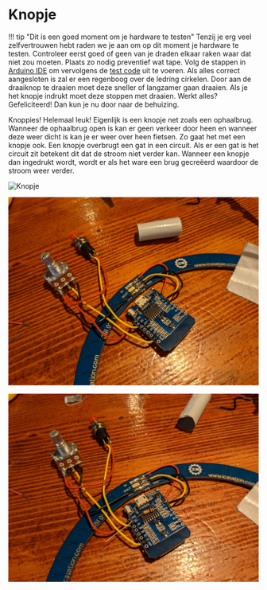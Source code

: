 # Knopje
!!! tip "Dit is een goed moment om je hardware te testen"
    Tenzij je erg veel zelfvertrouwen hebt raden we je aan om op dit moment je hardware te testen. Controleer eerst goed of geen van je draden elkaar raken waar dat niet zou moeten. Plaats zo nodig preventief wat tape. Volg de stappen in [Arduino IDE](../software]) om vervolgens de [test code](../software/#test-code) uit te voeren. Als alles correct aangesloten is zal er een regenboog over de ledring cirkelen. Door aan de draaiknop te draaien moet deze sneller of langzamer gaan draaien. Als je het knopje indrukt moet deze stoppen met draaien. Werkt alles? Gefeliciteerd! Dan kun je nu door naar de behuizing.
    
 Knoppies! Helemaal leuk! Eigenlijk is een knopje net zoals een ophaalbrug. Wanneer de ophaalbrug open is kan er geen verkeer door heen en wanneer deze weer dicht is kan je er weer over heen fietsen. Zo gaat het met een knopje ook. 
Een knopje overbrugt een gat in een circuit. Als er een gat is het circuit zit betekent dit dat de stroom niet verder kan. Wanneer een knopje dan ingedrukt wordt, wordt er als het ware een brug gecreëerd waardoor de stroom weer verder.
    
![Knopje](../assets/images/Button.jpg)
    
![Knopje aansluiting op esp](../assets/images/hardware-potentiometer.jpg)

![Pull-down resistor aansluiting op esp](../assets/images/hardware-knopje.jpg)



